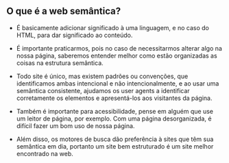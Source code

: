 ## O que é a web semântica?

- É basicamente adicionar significado à uma linguagem, e no caso do HTML, para dar significado ao conteúdo.

- É importante praticarmos, pois no caso de necessitarmos alterar algo na nossa página, saberemos entender melhor como estão organizadas as coisas na estrutura semântica.

- Todo site é único, mas existem padrões ou convenções, que identificamos ambas intencional e não intencionalmente, e ao usar uma semântica consistente, ajudamos os user agents a identificar corretamente os elementos e apresentá-los aos visitantes da página.

- Também é importante para acessibilidade, pense em alguém que use um leitor de página, por exemplo. Com uma página desorganizada, é difícil fazer um bom uso de nossa página.

- Além disso, os motores de busca dão preferência à sites que têm sua semântica em dia, portanto um site bem estruturado é um site melhor encontrado na web.